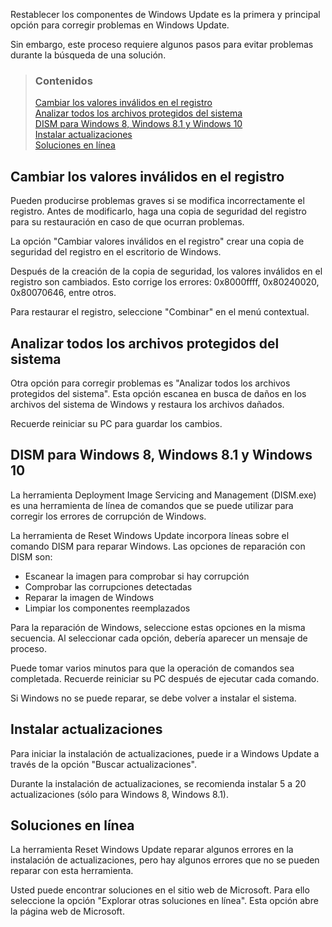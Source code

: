 Restablecer los componentes de Windows Update es la primera y principal opción para corregir problemas en Windows Update.

Sin embargo, este proceso requiere algunos pasos para evitar problemas durante la búsqueda de una solución.


> ### Contenidos
> 
> [Cambiar los valores inválidos en el registro](#cambiar-los-valores-inválidos-en-el-registro) <br />
> [Analizar todos los archivos protegidos del sistema](#analizar-todos-los-archivos-protegidos-del-sistema) <br />
> [DISM para Windows 8, Windows 8.1 y Windows 10](#dism-para-windows-8-windows-81-y-windows-10) <br />
> [Instalar actualizaciones](#instalar-actualizaciones) <br />
> [Soluciones en línea](#soluciones-en-línea)


## Cambiar los valores inválidos en el registro

Pueden producirse problemas graves si se modifica incorrectamente el registro. Antes de modificarlo, haga una copia de seguridad del registro para su restauración en caso de que ocurran problemas.

La opción "Cambiar valores inválidos en el registro" crear una copia de seguridad del registro en el escritorio de Windows.

Después de la creación de la copia de seguridad, los valores inválidos en el registro son cambiados. Esto corrige los errores: 0x8000ffff, 0x80240020, 0x80070646, entre otros.

Para restaurar el registro, seleccione "Combinar" en el menú contextual.


## Analizar todos los archivos protegidos del sistema

Otra opción para corregir problemas es "Analizar todos los archivos protegidos del sistema". Esta opción escanea en busca de daños en los archivos del sistema de Windows y restaura los archivos dañados.

Recuerde reiniciar su PC para guardar los cambios.


## DISM para Windows 8, Windows 8.1 y Windows 10

La herramienta Deployment Image Servicing and Management (DISM.exe) es una herramienta de línea de comandos que se puede utilizar para corregir los errores de corrupción de Windows.

La herramienta de Reset Windows Update incorpora líneas sobre el comando DISM para reparar Windows. Las opciones de reparación con DISM son:

  * Escanear la imagen para comprobar si hay corrupción
  * Comprobar las corrupciones detectadas
  * Reparar la imagen de Windows
  * Limpiar los componentes reemplazados

Para la reparación de Windows, seleccione estas opciones en la misma secuencia. Al seleccionar cada opción, debería aparecer un mensaje de proceso.

Puede tomar varios minutos para que la operación de comandos sea completada. Recuerde reiniciar su PC después de ejecutar cada comando.

Si Windows no se puede reparar, se debe volver a instalar el sistema.


## Instalar actualizaciones

Para iniciar la instalación de actualizaciones, puede ir a Windows Update a través de la opción "Buscar actualizaciones".

Durante la instalación de actualizaciones, se recomienda instalar 5 a 20 actualizaciones (sólo para Windows 8, Windows 8.1).


## Soluciones en línea

La herramienta Reset Windows Update reparar algunos errores en la instalación de actualizaciones, pero hay algunos errores que no se pueden reparar con esta herramienta.

Usted puede encontrar soluciones en el sitio web de Microsoft. Para ello seleccione la opción "Explorar otras soluciones en línea". Esta opción abre la página web de Microsoft.
